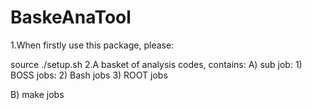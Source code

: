 # BaskeAnaTool
1.When firstly use this package, please: 

  source ./setup.sh
2.A basket of analysis codes, contains:
  A) sub job:
    1) BOSS jobs:
    2) Bash jobs
    3) ROOT jobs
 
  B) make jobs

